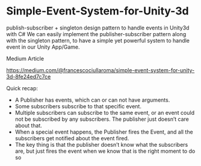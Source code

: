 # Simple-Event-System-for-Unity-3d

publish-subscriber + singleton design pattern to handle events in Unity3d with C#
We can easily implement the publisher-subscriber pattern along with the singleton pattern, to have a simple yet powerful system to handle event in our Unity App/Game.

Medium Article

https://medium.com/@francescociullaroma/simple-event-system-for-unity-3d-8fe24ed7c7ce


Quick recap: 

- A Publisher has events, which can or can not have arguments.
- Some subscribers subscribe to that specific event.
- Multiple subscribers can subscribe to the same event, or an event could not be subscribed by any subscribers. The publisher just doesn’t care about that.
- When a special event happens, the Publisher fires the Event, and all the subscribers get notified about the event fired.
- The key thing is that the publisher doesn’t know what the subscribers are, but just fires the event when we know that is the right moment to do so